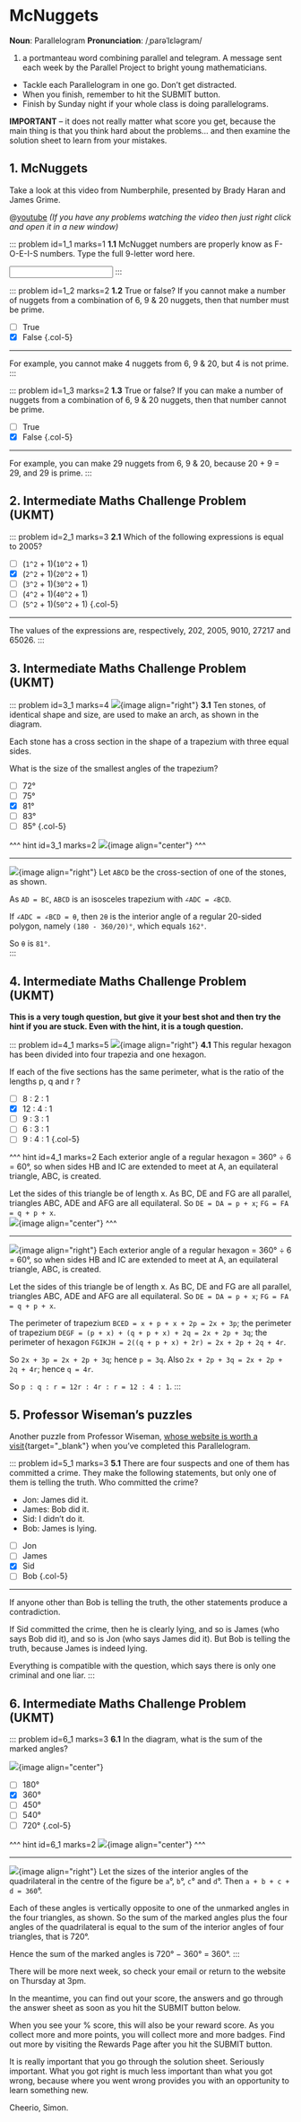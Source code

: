 # McNuggets

<div class="dictionary">

__Noun__: Parallelogram
__Pronunciation__: /ˌparəˈlɛləɡram/

1. a portmanteau word combining parallel and telegram. A message sent each
week by the Parallel Project to bright young mathematicians.

</div>

* Tackle each Parallelogram in one go. Don’t get distracted.
* When you finish, remember to hit the SUBMIT button.
*	Finish by Sunday night if your whole class is doing parallelograms.

__IMPORTANT__ – it does not really matter what score you get, because the main thing is that you think hard about the problems... and then examine the solution sheet to learn from your mistakes.


## 1. McNuggets

Take a look at this video from Numberphile, presented by Brady Haran and James Grime.

@[youtube](vNTSugyS038?rel=0) _(If you have any problems watching the video then just right click and open it in a new window)_  

::: problem id=1_1 marks=1
__1.1__ McNugget numbers are properly know as F-O-E-I-S numbers. Type the full 9-letter word here.

<input solution="Frobenius"/>
:::

::: problem id=1_2 marks=2
__1.2__ True or false? If you cannot make a number of nuggets from a combination of 6, 9 & 20 nuggets, then that number must be prime.

* [ ] True
* [x] False
{.col-5}

---

For example, you cannot make 4 nuggets from 6, 9 & 20, but 4 is not prime.
:::

::: problem id=1_3 marks=2
__1.3__ True or false? If you can make a number of nuggets from a combination of 6, 9 & 20 nuggets, then that number cannot be prime.

* [ ] True
* [x] False
{.col-5}

---

For example, you can make 29 nuggets from 6, 9 & 20, because 20 + 9 = 29, and 29 is prime.
:::


## 2. Intermediate Maths Challenge Problem (UKMT)
<!--- (2005) Q4 --->

::: problem id=2_1 marks=3
__2.1__ Which of the following expressions is equal to 2005?

* [ ] (`1^2` + 1)(`10^2` + 1)
* [x] (`2^2` + 1)(`20^2` + 1)
* [ ] (`3^2` + 1)(`30^2` + 1)
* [ ] (`4^2` + 1)(`40^2` + 1)
* [ ] (`5^2` + 1)(`50^2` + 1)
{.col-5}

---

The values of the expressions are, respectively, 202, 2005, 9010, 27217 and 65026.
:::


## 3.	Intermediate Maths Challenge Problem (UKMT)
<!--- (2005) Q14 --->

::: problem id=3_1 marks=4
![](/resources/10-28-mcnuggets/3-arch.png){image align="right"}
__3.1__ Ten stones, of identical shape and size, are used to make an arch, as shown in the diagram.  

Each stone has a cross section in the shape of a trapezium with three equal sides.  

What is the size of the smallest angles of the trapezium?

* [ ] 72°  
* [ ] 75°  
* [x] 81°  
* [ ] 83°  
* [ ] 85°
{.col-5}

^^^ hint id=3_1 marks=2
![](/resources/10-28-mcnuggets/3-arch-hint.png){image align="center"}
^^^

---
![](/resources/10-28-mcnuggets/3-arch-answer.png){image align="right"}
Let `ABCD` be the cross-section of one of the stones, as shown.  

As `AD = BC`, `ABCD` is an isosceles trapezium with `∠ADC = ∠BCD`.  

If `∠ADC = ∠BCD = θ`, then `2θ` is the interior angle of a regular 20-sided polygon, namely `(180 - 360/20)°`, which equals `162°`.  

So `θ` is `81°`.   
:::


## 4.	Intermediate Maths Challenge Problem (UKMT)
<!--- (2005) Q25 --->

__This is a very tough question, but give it your best shot and then try the hint if you are stuck. Even with the hint, it is a tough question.__

::: problem id=4_1 marks=5
![](/resources/10-28-mcnuggets/4-hexagon.png){image align="right"}
__4.1__ This regular hexagon has been divided into four trapezia and one hexagon.  

If each of the five sections has the same perimeter, what is the ratio of the lengths p, q and r ?

* [ ] 8 : 2 : 1  
* [x] 12 : 4 : 1
* [ ] 9 : 3 : 1  
* [ ] 6 : 3 : 1  
* [ ] 9 : 4 : 1
{.col-5}

^^^ hint id=4_1 marks=2
Each exterior angle of a regular hexagon = 360° ÷ 6 = 60°, so when sides HB and IC are extended to meet at A, an equilateral triangle, ABC, is created.  

Let the sides of this triangle be of length x. As BC, DE and FG are all parallel, triangles ABC, ADE and AFG are all equilateral. So `DE = DA = p + x`; `FG = FA = q + p + x`.  
![](/resources/10-28-mcnuggets/4-hexagon-answer.png){image align="center"}
^^^

---

![](/resources/10-28-mcnuggets/4-hexagon-answer.png){image align="right"}
Each exterior angle of a regular hexagon = 360° ÷ 6 = 60°, so when sides HB and IC are extended to meet at A, an equilateral triangle, ABC, is created.  

Let the sides of this triangle be of length x. As BC, DE and FG are all parallel, triangles ABC, ADE and AFG are all equilateral. So `DE = DA = p + x`; `FG = FA = q + p + x`.

The perimeter of trapezium `BCED = x + p + x + 2p = 2x + 3p`; the perimeter of trapezium `DEGF = (p + x) + (q + p + x) + 2q = 2x + 2p + 3q`; the perimeter of hexagon `FGIKJH = 2((q + p + x) + 2r) = 2x + 2p + 2q + 4r`.  

So `2x + 3p = 2x + 2p + 3q`; hence `p = 3q`. Also `2x + 2p + 3q = 2x + 2p + 2q + 4r`; hence `q = 4r`.  

So `p : q : r = 12r : 4r : r = 12 : 4 : 1`.
:::


## 5. Professor Wiseman’s puzzles

Another puzzle from Professor Wiseman, [whose website is worth a visit](https://richardwiseman.wordpress.com/){target="_blank"} when you’ve completed this Parallelogram.

::: problem id=5_1 marks=3
__5.1__ There are four suspects and one of them has committed a crime.  They make the following statements, but only one of them is telling the truth.  Who committed the crime?

- Jon: James did it.  
- James: Bob did it.  
- Sid: I didn’t do it.  
- Bob: James is lying.  

* [ ] Jon
* [ ] James
* [x] Sid  
* [ ] Bob
{.col-5}

---

If anyone other than Bob is telling the truth, the other statements produce a contradiction.  

If Sid committed the crime, then he is clearly lying, and so is James (who says Bob did it), and so is Jon (who says James did it). But Bob is telling the truth, because James is indeed lying.  

Everything is compatible with the question, which says there is only one criminal and one liar.
:::


## 6. Intermediate Maths Challenge Problem (UKMT)
<!--- (2005) Q7 --->

::: problem id=6_1 marks=3
__6.1__ In the diagram, what is the sum of the marked angles?

![](/resources/10-28-mcnuggets/6-triangles.png){image align="center"}

* [ ] 180°  
* [x] 360°  
* [ ] 450°  
* [ ] 540°  
* [ ] 720°
{.col-5}

^^^ hint id=6_1 marks=2
![](/resources/10-28-mcnuggets/6-triangles-answer.png){image align="center"}
^^^

---
![](/resources/10-28-mcnuggets/6-triangles-answer.png){image align="right"}
Let the sizes of the interior angles of the quadrilateral in the centre of the figure be `a`°, `b`°, `c`° and `d`°. Then `a + b + c + d = 360`°.  

Each of these angles is vertically opposite to one of the unmarked angles in the four triangles, as shown. So the sum of the marked angles plus the four angles of the quadrilateral is equal to the sum of the interior angles of four triangles, that is 720°.  

Hence the sum of the marked angles is 720° − 360° = 360°.
:::

There will be more next week, so check your email or return to the website on Thursday at 3pm.  

In the meantime, you can find out your score, the answers and go through the answer sheet as soon as you hit the SUBMIT button below.

When you see your % score, this will also be your reward score. As you collect more and more points, you will collect more and more badges. Find out more by visiting the Rewards Page after you hit the SUBMIT button.

It is really important that you go through the solution sheet. Seriously important. What you got right is much less important than what you got wrong, because where you went wrong provides you with an opportunity to learn something new.

Cheerio,
Simon.
